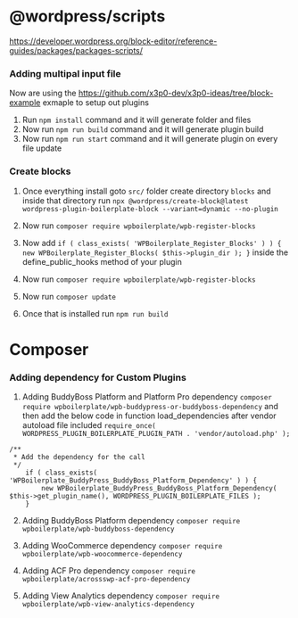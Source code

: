 # @wordpress/scripts

https://developer.wordpress.org/block-editor/reference-guides/packages/packages-scripts/

### Adding multipal input file

Now are using the https://github.com/x3p0-dev/x3p0-ideas/tree/block-example exmaple to setup out plugins

1.  Run `npm install` command and it will generate folder and files
2.  Now run `npm run build` command and it will generate plugin build
3.  Now run `npm run start` command and it will generate plugin on every file update

### Create blocks

1. Once everything install goto `src/` folder create directory `blocks` and inside that directory run `npx @wordpress/create-block@latest wordpress-plugin-boilerplate-block --variant=dynamic --no-plugin`

2. Now run `composer require wpboilerplate/wpb-register-blocks`

3. Now add 
`if ( class_exists( 'WPBoilerplate_Register_Blocks' ) ) {
	new WPBoilerplate_Register_Blocks( $this->plugin_dir );
}`
inside the define_public_hooks method of your plugin

4. Now run `composer require wpboilerplate/wpb-register-blocks`

5. Now run `composer update`

6. Once that is installed run `npm run build`

# Composer

### Adding dependency for Custom Plugins

1. Adding BuddyBoss Platform and Platform Pro dependency
   `composer require wpboilerplate/wpb-buddypress-or-buddyboss-dependency`
   and then add the below code in function load_dependencies after vendor autoload file included `require_once( WORDPRESS_PLUGIN_BOILERPLATE_PLUGIN_PATH . 'vendor/autoload.php' );`

```
/**
 * Add the dependency for the call
 */
    if ( class_exists( 'WPBoilerplate_BuddyPress_BuddyBoss_Platform_Dependency' ) ) {
        new WPBoilerplate_BuddyPress_BuddyBoss_Platform_Dependency( $this->get_plugin_name(), WORDPRESS_PLUGIN_BOILERPLATE_FILES );
    }
```

2. Adding BuddyBoss Platform dependency
   `composer require wpboilerplate/wpb-buddyboss-dependency`

3. Adding WooCommerce dependency
   `composer require wpboilerplate/wpb-woocommerce-dependency`

4. Adding ACF Pro dependency
   `composer require wpboilerplate/acrossswp-acf-pro-dependency`

5. Adding View Analytics dependency
   `composer require wpboilerplate/wpb-view-analytics-dependency`
